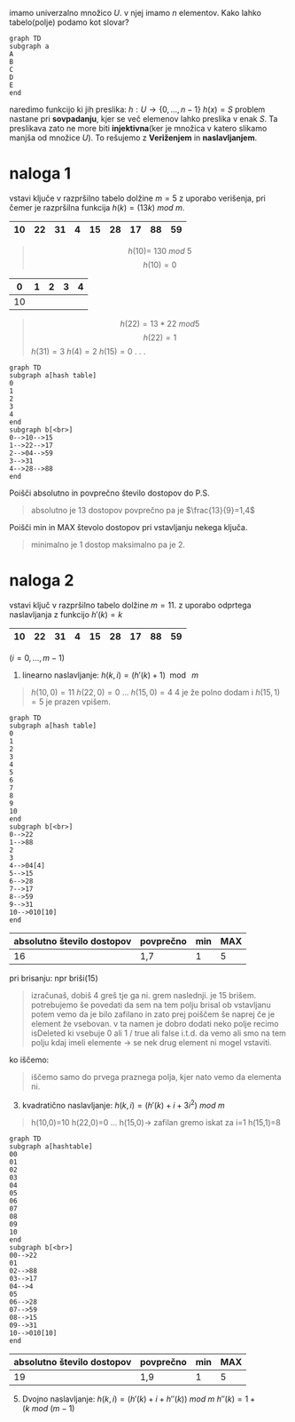 imamo univerzalno množico $U$. v njej imamo $n$ elementov.
Kako lahko tabelo(polje) podamo kot slovar?
 
 ```mermaid
 graph TD
 subgraph a
 A
 B
 C
 D
 E
 end
 ```
 naredimo funkcijo ki jih preslika:
 $h:U\to \{0,...,n-1\}$
 $h(x)=S$
 problem nastane pri **sovpadanju**, kjer se več elemenov lahko preslika v enak $S$. Ta preslikava zato ne more biti **injektivna**(ker je množica v katero slikamo manjša od množice $U$).
 To rešujemo z **Veriženjem** in **naslavljanjem**.
 
 
 
 # naloga 1
 vstavi ključe v razpršilno tabelo dolžine $m=5$ z uporabo verišenja, pri čemer je razpršilna funkcija $h(k)=(13k)\ mod\ m$. 
  
 | 10  | 22  | 31  | 4   | 15  | 28  | 17  | 88  | 59  | 
 | --- | --- | --- | --- | --- | --- | --- | --- | --- |

>$$h(10)=\ 130\ mod\ 5$$
>$$h(10)=0$$

| 0   | 1   | 2   | 3   | 4   |
| --- | --- | --- | --- | --- |
| 10  |     |     |     |     |

>$$h(22)=13*22\ mod 5$$
>$$h(22)=1$$
>$h(31)=3$
>$h(4)=2$
>$h(15)=0$
> . . . 

```mermaid
graph TD
subgraph a[hash table]
0
1
2
3
4
end
subgraph b[<br>]
0-->10-->15
1-->22-->17
2-->04-->59
3-->31
4-->28-->88
end

```

Poišči absolutno in povprečno število dostopov do P.S. 
> absolutno je 13 dostopov
> povprečno pa je $\frac{13}{9}=1,4$

Poišči min in MAX števolo dostopov pri vstavljanju nekega ključa.
> minimalno je 1 dostop maksimalno pa je 2.

# naloga 2
vstavi ključ v razpršilno tabelo dolžine $m=11$. z uporabo odprtega naslavljanja z funkcijo $h'(k)=k$

 | 10  | 22  | 31  | 4   | 15  | 28  | 17  | 88  | 59  | 
 | --- | --- | --- | --- | --- | --- | --- | --- | --- |

$(i=0,...,m-1)$
1. linearno naslavljanje: $h(k,i)=(h'(k)+1)\mod\ m$
>$h(10,0)=11$
>$h(22,0)=0$
>...
>$h(15,0)=4$
>4 je že polno dodam i
>$h(15,1)=5$ je prazen vpišem.

```mermaid
graph TD
subgraph a[hash table]
0
1
2
3
4
5
6
7
8
9
10
end
subgraph b[<br>]
0-->22
1-->88
2
3
4-->04[4]
5-->15
6-->28
7-->17
8-->59
9-->31
10-->010[10]
end
```
| absolutno število dostopov | povprečno | min | MAX |
| -------------------------- | --------- | --- | --- |
| 16                         | 1,7       | 1   | 5   | 

pri brisanju: npr briši(15)
>izračunaš, dobiš 4 greš tje ga ni. grem naslednji. je 15 brišem. potrebujemo še povedati da sem na tem polju brisal
>ob vstavljanu potem vemo da je bilo zafilano in zato prej poiščem še naprej če je element že vsebovan. v ta namen je dobro dodati neko polje recimo isDeleted ki vsebuje 0 ali 1 / true ali false i.t.d. da vemo ali smo na tem polju kdaj imeli elemente -> se nek drug element ni mogel vstaviti.

ko iščemo:
> iščemo samo do prvega praznega polja, kjer nato vemo da elementa ni.

3. kvadratično naslavljanje: $h(k,i)=(h'(k)+i+3i^2)\ mod\ m$

>h(10,0)=10
>h(22,0)=0
>...
>h(15,0)-> zafilan
>gremo iskat za i=1
>h(15,1)=8

```mermaid
graph TD
subgraph a[hashtable]
00
01
02
03
04
05
06
07
08
09
10
end
subgraph b[<br>]
00-->22
01
02-->88
03-->17
04-->4
05
06-->28
07-->59
08-->15
09-->31
10-->010[10]
end
```
| absolutno število dostopov | povprečno | min | MAX |
| -------------------------- | --------- | --- | --- |
| 19                         | 1,9       | 1   | 5   | 
5. Dvojno naslavljanje:  $h(k,i)=(h'(k)+i+h''(k))\ mod\ m$
	$h''(k)=1+(k\ mod\ (m-1)$
